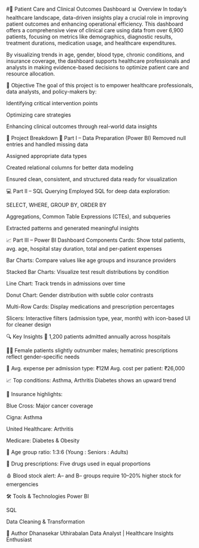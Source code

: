 #🏥 Patient Care and Clinical Outcomes Dashboard
📊 Overview
In today’s healthcare landscape, data-driven insights play a crucial role in improving patient outcomes and enhancing operational efficiency. This dashboard offers a comprehensive view of clinical care using data from over 6,900 patients, focusing on metrics like demographics, diagnostic results, treatment durations, medication usage, and healthcare expenditures.

By visualizing trends in age, gender, blood type, chronic conditions, and insurance coverage, the dashboard supports healthcare professionals and analysts in making evidence-based decisions to optimize patient care and resource allocation.

🎯 Objective
The goal of this project is to empower healthcare professionals, data analysts, and policy-makers by:

Identifying critical intervention points

Optimizing care strategies

Enhancing clinical outcomes through real-world data insights

🔧 Project Breakdown
🧹 Part I – Data Preparation (Power BI)
Removed null entries and handled missing data

Assigned appropriate data types

Created relational columns for better data modeling

Ensured clean, consistent, and structured data ready for visualization

💻 Part II – SQL Querying
Employed SQL for deep data exploration:

SELECT, WHERE, GROUP BY, ORDER BY

Aggregations, Common Table Expressions (CTEs), and subqueries

Extracted patterns and generated meaningful insights

📈 Part III – Power BI Dashboard Components
Cards: Show total patients, avg. age, hospital stay duration, total and per-patient expenses

Bar Charts: Compare values like age groups and insurance providers

Stacked Bar Charts: Visualize test result distributions by condition

Line Chart: Track trends in admissions over time

Donut Chart: Gender distribution with subtle color contrasts

Multi-Row Cards: Display medications and prescription percentages

Slicers: Interactive filters (admission type, year, month) with icon-based UI for cleaner design

🔍 Key Insights
📅 1,200 patients admitted annually across hospitals

👩‍⚕️ Female patients slightly outnumber males; hematinic prescriptions reflect gender-specific needs

💸 Avg. expense per admission type: ₹12M
Avg. cost per patient: ₹26,000

📈 Top conditions: Asthma, Arthritis
Diabetes shows an upward trend

🏥 Insurance highlights:

Blue Cross: Major cancer coverage

Cigna: Asthma

United Healthcare: Arthritis

Medicare: Diabetes & Obesity

👥 Age group ratio: 1:3:6 (Young : Seniors : Adults)

💊 Drug prescriptions: Five drugs used in equal proportions

🩸 Blood stock alert: A– and B– groups require 10–20% higher stock for emergencies

🛠 Tools & Technologies
Power BI

SQL

Data Cleaning & Transformation

📎 Author
Dhanasekar Uthirabalan
Data Analyst | Healthcare Insights Enthusiast

